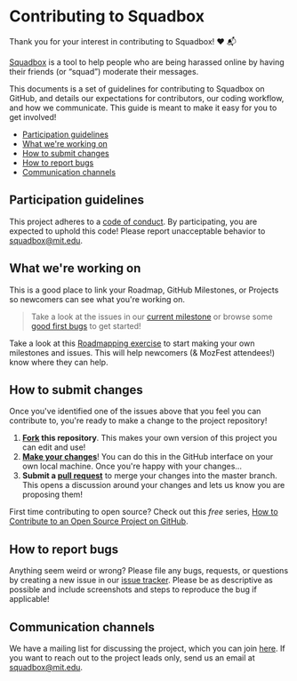 # Contributing to Squadbox

Thank you for your interest in contributing to Squadbox! :heart: :mailbox_with_mail:

[Squadbox](http://squadbox.org) is a tool to help people who are being harassed online by having their friends (or “squad”) moderate their messages.

This documents is a set of guidelines for contributing to Squadbox on GitHub, and details our expectations for contributors, our coding workflow, and how we communicate. This guide is meant to make it easy for you to get involved!


* [Participation guidelines](#participation-guidelines)
* [What we're working on](#what-were-working-on)
* [How to submit changes](#how-to-submit-changes)
* [How to report bugs](#how-to-report-bugs)
* [Communication channels](#communication-channels)

## Participation guidelines

This project adheres to a [code of conduct](CODE_OF_CONDUCT.md). By participating, you are expected to uphold this code! Please report unacceptable behavior to [squadbox@mit.edu](mailto:squadbox@mit.edu).

## What we're working on

This is a good place to link your Roadmap, GitHub Milestones, or Projects so newcomers can see what you're working on.

> Take a look at the issues in our [current milestone](https://github.com/acabunoc/mozfest-repo-template/milestone/1) or browse some [good first bugs](https://github.com/acabunoc/mozfest-repo-template/labels/good%20first%20bug) to get started!

Take a look at this [Roadmapping exercise](http://mozillascience.github.io/working-open-workshop/roadmapping/) to start making your own milestones and issues. This will help newcomers (& MozFest attendees!) know where they can help.

## How to submit changes

Once you've identified one of the issues above that you feel you can contribute to, you're ready to make a change to the project repository!
 
1. **[Fork](https://help.github.com/articles/fork-a-repo/) this repository**. This makes your own version of this project you can edit and use!
2. **[Make your changes](https://guides.github.com/activities/forking/#making-changes)**! You can do this in the GitHub interface on your own local machine. Once you're happy with your changes...
3. **Submit a [pull request](https://help.github.com/articles/proposing-changes-to-a-project-with-pull-requests/)** to merge your changes into the master branch. This opens a discussion around your changes and lets us know you are proposing them! 

First time contributing to open source? Check out this *free* series, [How to Contribute to an Open Source Project on GitHub](https://egghead.io/series/how-to-contribute-to-an-open-source-project-on-github).

## How to report bugs

Anything seem weird or wrong? Please file any bugs, requests, or questions by creating a new issue in our [issue tracker](http://www.github.com/amyxzhang/squadbox/issues). Please be as descriptive as possible and include screenshots and steps to reproduce the bug if applicable! 

## Communication channels

We have a mailing list for discussing the project, which you can join [here](http://murmur.csail.mit.edu/groups/squadbox-discuss). If you want to reach out to the project leads only, send us an email at [squadbox@mit.edu](mailto:squadbox@mit.edu). 
